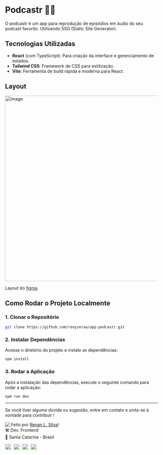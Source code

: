 # Podcastr 🎵🎼

O podcastr é um app para reprodução de episódios em áudio do seu podcast favorito. Utilizando SSG (Static Site Generator).

## Tecnologias Utilizadas

- **React** (com TypeScript): Para criação da interface e gerenciamento de estados.
- **Tailwind CSS**: Framework de CSS para estilização.
- **Vite**: Ferramenta de build rápida e moderna para React.

## Layout

<img width="1073" height="610" alt="image" src="https://github.com/user-attachments/assets/343d5ee5-bf1b-4c09-97e5-bdf2664d19d4" />

Layout do [figma](<https://www.figma.com/design/sqt4lNz9e3wHLM0eghvTYd/Podcastr-(Copy)?node-id=160-2761&p=f&t=cxW9MjMLqWtf6xHo-0>)

## Como Rodar o Projeto Localmente

### 1. Clonar o Repositório

```bash
git clone https://github.com/renyzeraa/app-podcastr.git
```

### 2. Instalar Dependências

Acesse o diretório do projeto e instale as dependências:

```bash
npm install
```

### 3. Rodar a Aplicação

Após a instalação das dependências, execute o seguinte comando para rodar a aplicação:

```bash
npm run dev
```

---

Se você tiver alguma dúvida ou sugestão, entre em contato e sinta-se à vontade para contribuir !

<img align="left" src="https://avatars.githubusercontent.com/renyzeraa?size=100">

Feito por [Renan L. Silva](https://github.com/renyzeraa)! <br>
🛠 Dev. Frontend <br>
📍 Santa Catarina - Brasil <br>

<a href="https://www.linkedin.com/in/renyzeraa" target="_blank"><img src="https://img.shields.io/badge/LinkedIn-0077B5?style=flat&logo=linkedin&logoColor=white" alt="LinkedIn Badge" height="20"></a>&nbsp;
<a href="mailto:renansilvaytb@gmail.com" target="_blank"><img src="https://img.shields.io/badge/Gmail-D14836?style=flat&logo=gmail&logoColor=white" alt="Gmail Badge" height="20"></a>&nbsp;
<a href="#"><img src="https://img.shields.io/badge/Discord-%237289DA.svg?logo=discord&logoColor=white" title="renan_s#7826" alt="Discord Badge" height="20"></a>&nbsp;
<a href="https://www.github.com/renyzeraa" target="_blank"><img src="https://img.shields.io/badge/GitHub-100000?style=flat&logo=github&logoColor=white" alt="GitHub Badge" height="20"></a>&nbsp;

<br clear="left"/>
